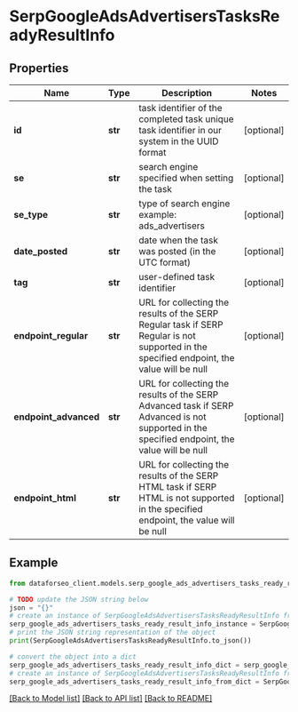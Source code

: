 # SerpGoogleAdsAdvertisersTasksReadyResultInfo


## Properties

Name | Type | Description | Notes
------------ | ------------- | ------------- | -------------
**id** | **str** | task identifier of the completed task unique task identifier in our system in the UUID format | [optional] 
**se** | **str** | search engine specified when setting the task | [optional] 
**se_type** | **str** | type of search engine example: ads_advertisers | [optional] 
**date_posted** | **str** | date when the task was posted (in the UTC format) | [optional] 
**tag** | **str** | user-defined task identifier | [optional] 
**endpoint_regular** | **str** | URL for collecting the results of the SERP Regular task if SERP Regular is not supported in the specified endpoint, the value will be null | [optional] 
**endpoint_advanced** | **str** | URL for collecting the results of the SERP Advanced task if SERP Advanced is not supported in the specified endpoint, the value will be null | [optional] 
**endpoint_html** | **str** | URL for collecting the results of the SERP HTML task if SERP HTML is not supported in the specified endpoint, the value will be null | [optional] 

## Example

```python
from dataforseo_client.models.serp_google_ads_advertisers_tasks_ready_result_info import SerpGoogleAdsAdvertisersTasksReadyResultInfo

# TODO update the JSON string below
json = "{}"
# create an instance of SerpGoogleAdsAdvertisersTasksReadyResultInfo from a JSON string
serp_google_ads_advertisers_tasks_ready_result_info_instance = SerpGoogleAdsAdvertisersTasksReadyResultInfo.from_json(json)
# print the JSON string representation of the object
print(SerpGoogleAdsAdvertisersTasksReadyResultInfo.to_json())

# convert the object into a dict
serp_google_ads_advertisers_tasks_ready_result_info_dict = serp_google_ads_advertisers_tasks_ready_result_info_instance.to_dict()
# create an instance of SerpGoogleAdsAdvertisersTasksReadyResultInfo from a dict
serp_google_ads_advertisers_tasks_ready_result_info_from_dict = SerpGoogleAdsAdvertisersTasksReadyResultInfo.from_dict(serp_google_ads_advertisers_tasks_ready_result_info_dict)
```
[[Back to Model list]](../README.md#documentation-for-models) [[Back to API list]](../README.md#documentation-for-api-endpoints) [[Back to README]](../README.md)


